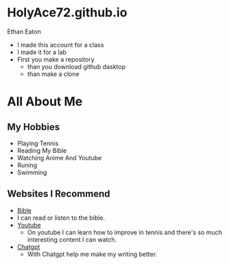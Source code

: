 # HolyAce72.github.io
Ethan Eaton 
* I made this account for a class 
* I made it for a lab 
* First you make a repository 
  * than you download github dasktop  
  * than make a clone
 

 # All About Me
 ## My Hobbies 
* Playing Tennis
* Reading My Bible
* Watching Anime And Youtube
* Runing 
* Swimming 
 
 ## Websites I Recommend
 * [Bible](https://www.bible.com)
 * I can read or listen to the bible.
 * [Youtube](https://www.youtube.com) 
   * On youtube I can learn how to improve in tennis and there's so much interesting content I can watch. 
 * [Chatgpt](https://chatgpt.com)
    * With Chatgpt  help me make my writing better. 
